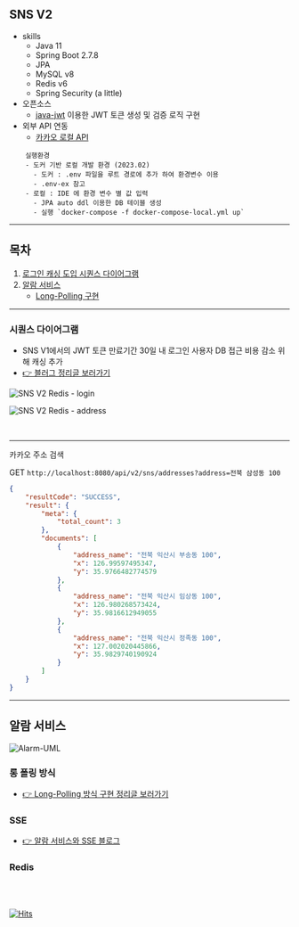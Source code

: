 ## SNS V2

- skills
    - Java 11
    - Spring Boot 2.7.8
    - JPA
    - MySQL v8
    - Redis v6
    - Spring Security (a little)
- 오픈소스
    - [java-jwt](https://github.com/auth0/java-jwt) 이용한 JWT 토큰 생성 및 검증 로직 구현
- 외부 API 연동
    - [카카오 로컬 API](https://developers.kakao.com/docs/latest/ko/local/dev-guide)

```
    실행환경
    - 도커 기반 로컬 개발 환경 (2023.02)
      - 도커 : .env 파일을 루트 경로에 추가 하여 환경변수 이용
      - .env-ex 참고
    - 로컬 : IDE 에 환경 변수 별 값 입력
      - JPA auto ddl 이용한 DB 테이블 생성
      - 실행 `docker-compose -f docker-compose-local.yml up`

```

---

## 목차

1. [로그인 캐싱 도입 시퀀스 다이어그램](#시퀀스-다이어그램)
2. [알람 서비스](#알람-서비스)
    - [Long-Polling 구현](#롱-폴링-방식)

---

### 시퀀스 다이어그램

- SNS V1에서의 JWT 토큰 만료기간 30일 내 로그인 사용자 DB 접근 비용 감소 위해 캐싱 추가
- [👉 블러그 정리글 보러가기](https://velog.io/@sally_devv/JWT-%ED%86%A0%ED%81%B0%EB%A7%8C-%EC%9D%B4%EC%9A%A9%ED%95%B4%EB%B3%B4%EB%A0%A4-%ED%95%9C-%EB%A1%9C%EA%B7%B8%EC%9D%B8)

![SNS V2 Redis - login](https://user-images.githubusercontent.com/96989782/217999145-44583dee-65be-4bdd-82e6-966fc2e6174e.png)

![SNS V2 Redis - address](https://user-images.githubusercontent.com/96989782/217998936-ba851f15-2a68-453e-aaaa-b9befdff5614.png)


<br>

---

카카오 주소 검색

GET `http://localhost:8080/api/v2/sns/addresses?address=전북 삼성동 100`

``` json
{
    "resultCode": "SUCCESS",
    "result": {
        "meta": {
            "total_count": 3
        },
        "documents": [
            {
                "address_name": "전북 익산시 부송동 100",
                "x": 126.99597495347,
                "y": 35.9766482774579
            },
            {
                "address_name": "전북 익산시 임상동 100",
                "x": 126.980268573424,
                "y": 35.9816612949055
            },
            {
                "address_name": "전북 익산시 정족동 100",
                "x": 127.002020445866,
                "y": 35.9829740190924
            }
        ]
    }
}
```

---

## 알람 서비스

![Alarm-UML](https://user-images.githubusercontent.com/96989782/225797609-715e1c8a-f4cc-4cc9-84dc-592c4819b54e.png)

### 롱 폴링 방식

- [👉 Long-Polling 방식 구현 정리글 보러가기](https://velog.io/@sally_devv/%EC%95%8C%EB%9E%8C-%EC%84%9C%EB%B9%84%EC%8A%A4-LongPolling%EC%9C%BC%EB%A1%9C-%EA%B5%AC%ED%98%84%ED%95%98%EB%A9%B0)

### SSE

- [👉 알람 서비스와 SSE 블로그](https://velog.io/@sally_devv/%EC%95%8C%EB%9E%8C-%EC%84%9C%EB%B9%84%EC%8A%A4%EC%99%80-SSE)

### Redis

<br>
<br>

[![Hits](https://hits.seeyoufarm.com/api/count/incr/badge.svg?url=https%3A%2F%2Fgithub.com%2Fgjbae1212%2Fhit-counter)](https://hits.seeyoufarm.com)                    

